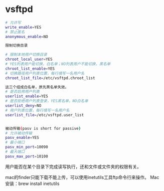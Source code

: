 # vsftpd

```sh
# 允许写
write_enable=YES
# 禁止匿名
anonymous_enable=NO

限制切换目录

# 限制本地用户切换目录
chroot_local_user=YES
# YES列表用户能切换，白名单；NO列表用户不能切换，黑名单
chroot_list_enable=YES
# 切换路径用户列表位置，每行填写一名用户名
chroot_list_file=/etc/vsftpd.chroot_list

这三个组成白名单，原先黑名单失效。
# 是否启用用户列表
userlist_enable=YES
# 是否拒绝用户列表登录，YES黑名单，NO白名单
userlist_deny=NO
# 用户列表位置，每行填写一名用户名
userlist_file=/etc/vsftpd.user_list


被动传输(pasv is short for passive)
# 允许被动传输
pasv_enable=YES
# 最小端口
pasv_min_port=10090
# 最大端口
pasv_max_port=10100
```

用户能否在某个目录下完成读写执行，还和文件或文件夹的权限有关。

mac的finder只能下载不能上传，可以使用inetutils工具ftp命令行来操作。
Mac安装：brew install inetutils